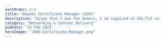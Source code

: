 ```yaml
---
sortOrder: 2.5
title: "Amazon Certificate Manager (ACM)"
description: "Given that I own the domain, I am supplied an SSL/TLS certificate to ensure secure encryption between client (your browser) and the host (the S3 bucket). This certificate is used by the CloudFront distribution for https-only communication with the S3 bucket."
category: "Networking & Content Delivery"
pubDate: "13 Feb 2025"
heroImage: "/AWS-Certificate-Manager.png"
---
```

